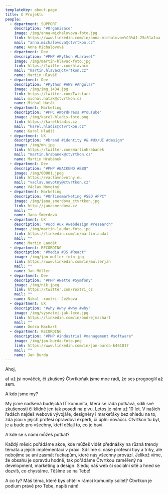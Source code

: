 ```yaml
---
templateKey: about-page
title: O Projektu
people:
  - department: SUPPORT
    description: "#Organizace"
    image: /img/anna-michalovova-foto.jpg
    link: https://www.linkedin.com/in/anna-michalovov%C3%A1-25a51a1aa
    mail: "anna.michalovova@ctvrtkon.cz"
    name: Anna Michalovová
  - department: Dev
    description: "#PHP #Python #Laravel"
    image: /img/martin-hlavac-foto.jpg
    link: https://twitter.com/hlavacm
    mail: "martin.hlavac@ctvrtkon.cz"
    name: Martin Hlaváč
  - department: Dev
    description: "#Python #AWS #Angular"
    image: /img/img_1434.jpg
    link: https://twitter.com/Twistacz
    mail: michal.hatak@ctvrtkon.cz
    name: Michal Haták
  - department: Marketing
    description: "#PPC #WordPress #YouTube"
    image: /img/karel-hladis-foto.png
    link: https://karelhladis.cz
    mail: "karel.hladis@ctvrtkon.cz"
    name: Karel Hladiš
  - department: UX
    description: "#brand #identity #& #UX/UI #design"
    image: /img/mh.jpg
    link: https://twitter.com/martinhrabanek
    mail: "martin.hrabanek@ctvrtkon.cz"
    name: Martin Hrabánek
  - department: Dev
    description: "#PHP #BACKEND #BBQ"
    image: /img/00001.jpeg
    link: https://vaclavnovotny.eu
    mail: "vaclav.novotny@ctvrtkon.cz"
    name: Václav Novotný
  - department: Marketing
    description: "#Onlinemarketing #SEO #PPC"
    image: /img/jana_smerdova_ctvrtkon.jpg
    link: http://janasmerdova.cz
    mail: ""
    name: Jana Šmerdová
  - department: UX
    description: "#ucd #ux #webdesign #research"
    image: /img/martin-laudat-foto.jpg
    link: https://linkedin.com/in/martinlaudat
    mail: ""
    name: Martin Laudát
  - department: RECORDING
    description: "#Media #JS #React"
    image: /img/jan-muller-foto.jpg
    link: https://www.linkedin.com/in/mullerjan
    mail: ""
    name: Jan Müller
  - department: Dev
    description: "#PHP #Nette #Symfony"
    image: /img/nik.jpeg
    link: https://twitter.com/roxtri_cz
    mail: ""
    name: Nikol -roxtri- Ježková
  - department: UX
    description: "#why #why #why #why"
    image: /img/vysmatej-jak-leco.jpg
    link: https://linkedin.com/in/ondrejmachart
    mail: ""
    name: Ondra Machart
  - department: RECORDING
    description: "#PHP #industrial #management #software"
    image: /img/jan-burda-foto.png
    link: https://www.linkedin.com/in/jan-burda-b461817
    mail: ""
    name: Jan Burda
---
```

Ahoj,

ať už jsi nováček, či zkušený Čtvrtkoňák jsme moc rádi, že ses progooglil až sem.

A kdo jsme my?

My jsme nadšená budějcká IT komunita, která se ráda potkává, sdílí své zkušenosti či klidně jen tak posedí na pivu. Letos je nám už 10 let. V našich řadách najdeš webové vývojáře, designéry i markeťáky bez ohledu na to, zda jsou v jejich profesi opravdoví experti, či úplní nováčci. Čtvrtkon tu byl, je a bude pro všechny, kteří dělají to, co je baví.

A kde se s námi můžeš potkat?

Každý měsíc pořádáme akce, kde můžeš vidět přednášky na různá trendy témata a jejich implementaci v praxi. Sdílíme si naše profesní tipy a triky, ale nebojíme se ani zasmát fuckapům, které nás všechny provází. Jelikož víme, že obsahu je opravdu hodně, tak pořádáme Čtvrtkou zaměřený na development, marketing a design. Sleduj náš web či sociální sítě a hned se dozvíš, co chystáme. Těšíme se na Tebe!

A co ty? Máš téma, které bys chtěl v rámci komunity sdílet? Čtvrtkon je podium právě pro Tebe, napiš nám!